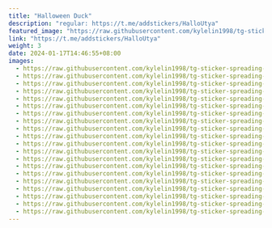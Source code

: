 ```yaml
---
title: "Halloween Duck"
description: "regular: https://t.me/addstickers/HalloUtya"
featured_image: "https://raw.githubusercontent.com/kylelin1998/tg-sticker-spreading-worldwide-images/main/img/f3c00df2-6315-4f50-9bf7-17b424a64351.jpg"
link: "https://t.me/addstickers/HalloUtya"
weight: 3
date: 2024-01-17T14:46:55+08:00
images:
  - https://raw.githubusercontent.com/kylelin1998/tg-sticker-spreading-worldwide-images/main/img/f3c00df2-6315-4f50-9bf7-17b424a64351.jpg
  - https://raw.githubusercontent.com/kylelin1998/tg-sticker-spreading-worldwide-images/main/img/fbf6bff8-239e-46fa-8fa4-60a2130dff31.jpg
  - https://raw.githubusercontent.com/kylelin1998/tg-sticker-spreading-worldwide-images/main/img/b4e2b626-5dab-4a2a-aa47-9f1da5c51b29.jpg
  - https://raw.githubusercontent.com/kylelin1998/tg-sticker-spreading-worldwide-images/main/img/ea6b5cc7-9e89-4dda-b0ad-39331116ced8.jpg
  - https://raw.githubusercontent.com/kylelin1998/tg-sticker-spreading-worldwide-images/main/img/65973d5e-2572-435c-bcbd-0e5b34be26ec.jpg
  - https://raw.githubusercontent.com/kylelin1998/tg-sticker-spreading-worldwide-images/main/img/a4fcb3cf-e6b6-4c6b-8022-f5cad6cd2d14.jpg
  - https://raw.githubusercontent.com/kylelin1998/tg-sticker-spreading-worldwide-images/main/img/2efbf409-da41-4e8c-81fe-6726378695a5.jpg
  - https://raw.githubusercontent.com/kylelin1998/tg-sticker-spreading-worldwide-images/main/img/a2028205-6386-40ff-8821-89645e2e0902.jpg
  - https://raw.githubusercontent.com/kylelin1998/tg-sticker-spreading-worldwide-images/main/img/31679a74-3a9a-4524-9a8f-274960c223e0.jpg
  - https://raw.githubusercontent.com/kylelin1998/tg-sticker-spreading-worldwide-images/main/img/6a24944b-ab01-43de-80b5-3f609725d95d.jpg
  - https://raw.githubusercontent.com/kylelin1998/tg-sticker-spreading-worldwide-images/main/img/d50820a1-602b-4bce-a2f5-1ea70424b02d.jpg
  - https://raw.githubusercontent.com/kylelin1998/tg-sticker-spreading-worldwide-images/main/img/3adf3d5d-a9cd-422a-8dfc-750f9fdd1736.jpg
  - https://raw.githubusercontent.com/kylelin1998/tg-sticker-spreading-worldwide-images/main/img/a21492d4-1aff-47d2-b915-a3d52140306b.jpg
  - https://raw.githubusercontent.com/kylelin1998/tg-sticker-spreading-worldwide-images/main/img/929b7ed4-5a2c-45fe-9c7c-24ca4fc422f5.jpg
  - https://raw.githubusercontent.com/kylelin1998/tg-sticker-spreading-worldwide-images/main/img/a1ae584b-cdcc-4a80-bb94-a5f995cef640.jpg
  - https://raw.githubusercontent.com/kylelin1998/tg-sticker-spreading-worldwide-images/main/img/aa376634-6a5b-4456-888f-ca7ff41bd261.jpg
  - https://raw.githubusercontent.com/kylelin1998/tg-sticker-spreading-worldwide-images/main/img/c4457243-61e9-43d8-b6e3-8da80b73087b.jpg
  - https://raw.githubusercontent.com/kylelin1998/tg-sticker-spreading-worldwide-images/main/img/55468083-1bb8-4cea-9185-024a47a0dc69.jpg
  - https://raw.githubusercontent.com/kylelin1998/tg-sticker-spreading-worldwide-images/main/img/fdd5cb75-78ac-4ba8-bfe6-2781a1f10d01.jpg
  - https://raw.githubusercontent.com/kylelin1998/tg-sticker-spreading-worldwide-images/main/img/ee8bbd27-3600-4f0d-be0d-fdefa4ef237d.jpg
---
```

